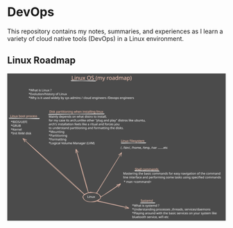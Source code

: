 # DevOps 
This repository contains my notes, summaries, and experiences as I learn a variety of cloud native tools (DevOps) in a Linux environment.

## Linux Roadmap

![Linux Roadmap](./Excalidraw/mylinux_roadmap.svg)